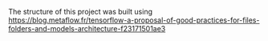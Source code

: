 
The structure of this project was built using https://blog.metaflow.fr/tensorflow-a-proposal-of-good-practices-for-files-folders-and-models-architecture-f23171501ae3
